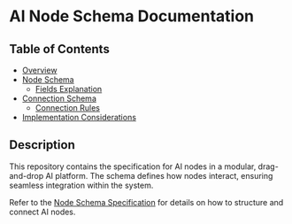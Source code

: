 # AI Node Schema Documentation

## Table of Contents
- [Overview](node_schema_spec.md#overview)
- [Node Schema](node_schema_spec.md#node-schema)
  - [Fields Explanation](node_schema_spec.md#fields-explanation)
- [Connection Schema](node_schema_spec.md#connection-schema)
  - [Connection Rules](node_schema_spec.md#connection-rules)
- [Implementation Considerations](node_schema_spec.md#implementation-considerations)

## Description
This repository contains the specification for AI nodes in a modular, drag-and-drop AI platform. The schema defines how nodes interact, ensuring seamless integration within the system.

Refer to the [Node Schema Specification](node_schema_spec.md) for details on how to structure and connect AI nodes.

